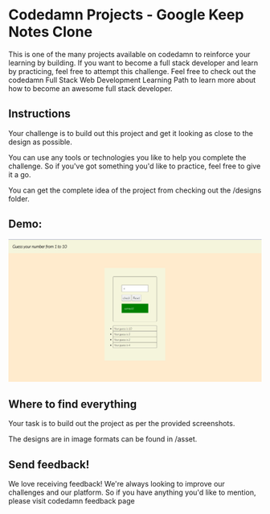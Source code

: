 # Codedamn Projects - Google Keep Notes Clone
This is one of the many projects available on codedamn to reinforce your learning by building. If you want to become a full stack developer and learn by practicing, feel free to attempt this challenge. Feel free to check out the codedamn Full Stack Web Development Learning Path to learn more about how to become an awesome full stack developer.

## Instructions
Your challenge is to build out this project and get it looking as close to the design as possible.

You can use any tools or technologies you like to help you complete the challenge. So if you've got something you'd like to practice, feel free to give it a go.

You can get the complete idea of the project from checking out the /designs folder.

## Demo:
![Screen shot of the output](https://raw.githubusercontent.com/raikiran07/html-playground-starter/master/asset/gussingright.png)




## Where to find everything
Your task is to build out the project as per the provided screenshots.

The designs are in image formats can be found in /asset.

## Send feedback!
We love receiving feedback! We're always looking to improve our challenges and our platform. So if you have anything you'd like to mention, please visit codedamn feedback page
